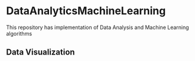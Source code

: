 # DataAnalyticsMachineLearning
This repository has implementation of Data Analysis and Machine Learning algorithms

## Data Visualization
